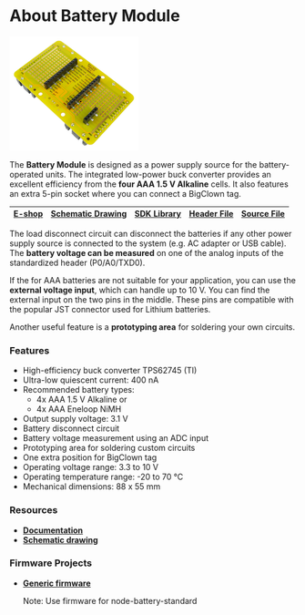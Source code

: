 # About Battery Module

![](../.gitbook/assets/_basics_module-overview_battery-module.png)

The **Battery Module** is designed as a power supply source for the battery-operated units. The integrated low-power buck converter provides an excellent efficiency from the **four AAA 1.5 V Alkaline** cells. It also features an extra 5-pin socket where you can connect a BigClown tag.

| [**E-shop**](https://shop.bigclown.com/battery-module) | [**Schematic Drawing**](https://github.com/bigclownlabs/bc-hardware/tree/master/out/bc-module-battery) | [**SDK Library**](https://sdk.bigclown.com/group__bc__module__battery) | [**Header File**](https://github.com/bigclownlabs/bcf-sdk/blob/master/bcl/inc/bc_module_battery.h) | [**Source File**](https://github.com/bigclownlabs/bcf-sdk/blob/master/bcl/src/bc_module_battery.c) |
| :---: | :---: | :---: | :---: | :---: |


The load disconnect circuit can disconnect the batteries if any other power supply source is connected to the system \(e.g. AC adapter or USB cable\). The **battery voltage can be measured** on one of the analog inputs of the standardized header \(P0/A0/TXD0\).

If the for AAA batteries are not suitable for your application, you can use the **external voltage input**, which can handle up to 10 V. You can find the external input on the two pins in the middle. These pins are compatible with the popular JST connector used for Lithium batteries.

Another useful feature is a **prototyping area** for soldering your own circuits.

### Features <a id="features"></a>

* High-efficiency buck converter TPS62745 \(TI\)
* Ultra-low quiescent current: 400 nA
* Recommended battery types:
  * 4x AAA 1.5 V Alkaline or
  * 4x AAA Eneloop NiMH
* Output supply voltage: 3.1 V
* Battery disconnect circuit
* Battery voltage measurement using an ADC input
* Prototyping area for soldering custom circuits
* One extra position for BigClown tag
* Operating voltage range: 3.3 to 10 V
* Operating temperature range: -20 to 70 °C
* Mechanical dimensions: 88 x 55 mm

### Resources <a id="resources"></a>

* [**Documentation**](https://www.bigclown.com/doc/hardware/about-battery-module/)
* [**Schematic drawing**](https://github.com/bigclownlabs/bc-hardware/tree/master/out/bc-module-battery)

### Firmware Projects <a id="firmware-projects"></a>

* [**Generic firmware**](https://github.com/bigclownlabs/bcf-generic-node/releases)

  Note: Use firmware for node-battery-standard

